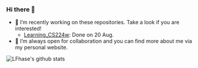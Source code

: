 ### Hi there 👋

- 🔭 I’m recently working on these repositories. Take a look if you are interested!
  - [Learning_CS224w](https://github.com/LFhase/Learning_CS224w): Done on 20 Aug.
- 🚀 I’m always open for collaboration and you can find more about me via my personal website.

<!--
**LFhase/LFhase** is a ✨ _special_ ✨ repository because its `README.md` (this file) appears on your GitHub profile.

Here are some ideas to get you started:

- 🔭 I’m currently working on ...
- 🌱 I’m currently learning ...
- 👯 I’m looking to collaborate on ...
- 🤔 I’m looking for help with ...
- 💬 Ask me about ...
- 📫 How to reach me: ...
- 😄 Pronouns: ...
- ⚡ Fun fact: ...
-->
![LFhase's github stats](https://github-readme-stats.vercel.app/api?username=LFhase&show_icons=true&hide_border=true)


<!--
[![Top Langs](https://github-readme-stats.vercel.app/api/top-langs/?username=LFhase&layout=compact)](https://github.com/anuraghazra/github-readme-stats)
-->
